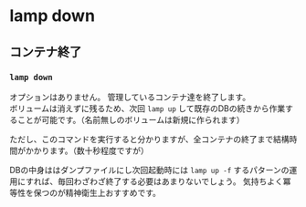 
# lamp down

## コンテナ終了

### `lamp down`

オプションはありません。
管理しているコンテナ達を終了します。  
ボリュームは消えずに残るため、次回 `lamp up` して既存のDBの続きから作業することが可能です。（名前無しのボリュームは新規に作られます）

ただし、このコマンドを実行すると分かりますが、全コンテナの終了まで結構時間がかかります。（数十秒程度ですが）

DBの中身ははダンプファイルにし次回起動時には `lamp up -f` するパターンの運用にすれば、毎回わざわざ終了する必要はあまりないでしょう。
気持ちよく冪等性を保つのが精神衛生上おすすめです。

